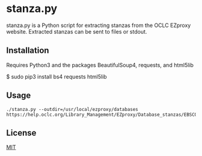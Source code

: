 # stanza.py

stanza.py is a Python script for extracting stanzas from the OCLC EZproxy website.  Extracted stanzas can be sent to files or stdout.

## Installation

Requires Python3 and the packages BeautifulSoup4, requests, and html5lib

$ sudo pip3 install bs4 requests html5lib

## Usage

```
./stanza.py --outdir=/usr/local/ezproxy/databases https://help.oclc.org/Library_Management/EZproxy/Database_stanzas/EBSCO_Information_Services
```

## License

[MIT](https://choosealicense.com/licenses/mit/)
